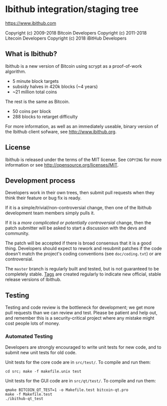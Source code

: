 Ibithub integration/staging tree
================================

https://www.ibithub.com

Copyright (c) 2009-2018 Bitcoin Developers
Copyright (c) 2011-2018 Litecoin Developers
Copyright (c) 2018 iBitHub Developers

What is Ibithub?
----------------

Ibithub is a new version of Bitcoin using scrypt as a proof-of-work algorithm.
 - 5 minute block targets
 - subsidy halves in 420k blocks (~4 years)
 - ~21 million total coins

The rest is the same as Bitcoin.
 - 50 coins per block
 - 288 blocks to retarget difficulty

For more information, as well as an immediately useable, binary version of
the Ibithub client sofware, see http://www.ibithub.org.

License
-------

Ibithub is released under the terms of the MIT license. See `COPYING` for more
information or see http://opensource.org/licenses/MIT.

Development process
-------------------

Developers work in their own trees, then submit pull requests when they think
their feature or bug fix is ready.

If it is a simple/trivial/non-controversial change, then one of the Ibithub
development team members simply pulls it.

If it is a *more complicated or potentially controversial* change, then the patch
submitter will be asked to start a discussion with the devs and community.

The patch will be accepted if there is broad consensus that it is a good thing.
Developers should expect to rework and resubmit patches if the code doesn't
match the project's coding conventions (see `doc/coding.txt`) or are
controversial.

The `master` branch is regularly built and tested, but is not guaranteed to be
completely stable. [Tags](https://github.com/ibithub/ibithub) are created
regularly to indicate new official, stable release versions of Ibithub.

Testing
-------

Testing and code review is the bottleneck for development; we get more pull
requests than we can review and test. Please be patient and help out, and
remember this is a security-critical project where any mistake might cost people
lots of money.

### Automated Testing

Developers are strongly encouraged to write unit tests for new code, and to
submit new unit tests for old code.

Unit tests for the core code are in `src/test/`. To compile and run them:

    cd src; make -f makefile.unix test

Unit tests for the GUI code are in `src/qt/test/`. To compile and run them:

    qmake BITCOIN_QT_TEST=1 -o Makefile.test bitcoin-qt.pro
    make -f Makefile.test
    ./ibithub-qt_test

